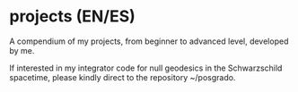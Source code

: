 # projects (EN/ES)
A compendium of my projects, from beginner to advanced level, developed by me.

If interested in my integrator code for null geodesics in the Schwarzschild spacetime, please kindly direct to the repository ~/posgrado.
